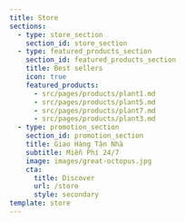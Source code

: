 ```yaml
---
title: Store
sections:
  - type: store_section
    section_id: store_section
  - type: featured_products_section
    section_id: featured_products_section
    title: Best sellers
    icon: true
    featured_products:
      - src/pages/products/plant1.md
      - src/pages/products/plant5.md
      - src/pages/products/plant7.md
      - src/pages/products/plant3.md
  - type: promotion_section
    section_id: promotion_section
    title: Giao Hàng Tận Nhà
    subtitle: Miễn Phí 24/7
    image: images/great-octopus.jpg
    cta:
      title: Discover
      url: /store
      style: secondary
template: store
---
```

